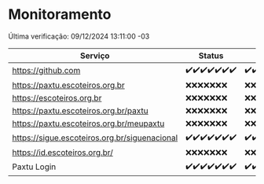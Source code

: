 # Monitoramento

Última verificação: 09/12/2024 13:11:00 -03

|Serviço|Status|Últimas 24h|
|---|---|---|
|https://github.com|<span title="2024-12-02: OK=23">✔️</span><span title="2024-12-03: OK=23">✔️</span><span title="2024-12-04: OK=23">✔️</span><span title="2024-12-05: OK=23">✔️</span><span title="2024-12-06: OK=23">✔️</span><span title="2024-12-07: OK=23">✔️</span><span title="2024-12-08: OK=16">✔️</span>|<span title="08/12/2024 14:06:00 -03 : 200">✔️</span><span title="08/12/2024 15:10:00 -03 : 200">✔️</span><span title="08/12/2024 16:06:00 -03 : 200">✔️</span><span title="08/12/2024 17:08:00 -03 : 200">✔️</span><span title="08/12/2024 18:07:00 -03 : 200">✔️</span><span title="08/12/2024 19:07:00 -03 : 200">✔️</span><span title="08/12/2024 20:07:00 -03 : 200">✔️</span><span title="08/12/2024 21:46:00 -03 : 200">✔️</span><span title="08/12/2024 23:24:00 -03 : 200">✔️</span><span title="09/12/2024 00:30:00 -03 : 200">✔️</span><span title="09/12/2024 01:11:00 -03 : 200">✔️</span><span title="09/12/2024 02:09:00 -03 : 200">✔️</span><span title="09/12/2024 03:13:00 -03 : 200">✔️</span><span title="09/12/2024 04:09:00 -03 : 200">✔️</span><span title="09/12/2024 05:13:00 -03 : 200">✔️</span><span title="09/12/2024 06:10:00 -03 : 200">✔️</span><span title="09/12/2024 07:10:00 -03 : 200">✔️</span><span title="09/12/2024 08:08:00 -03 : 200">✔️</span><span title="09/12/2024 09:17:00 -03 : 200">✔️</span><span title="09/12/2024 10:21:00 -03 : 200">✔️</span><span title="09/12/2024 11:08:00 -03 : 200">✔️</span><span title="09/12/2024 12:09:00 -03 : 200">✔️</span><span title="09/12/2024 13:11:00 -03 : 200">✔️</span>|
|https://paxtu.escoteiros.org.br|<span title="2024-12-02: Falhas=23">❌</span><span title="2024-12-03: Falhas=23">❌</span><span title="2024-12-04: Falhas=23">❌</span><span title="2024-12-05: Falhas=23">❌</span><span title="2024-12-06: Falhas=23">❌</span><span title="2024-12-07: Falhas=23">❌</span><span title="2024-12-08: Falhas=16">❌</span>|<span title="08/12/2024 14:06:00 -03 : 403">❌</span><span title="08/12/2024 15:10:00 -03 : 403">❌</span><span title="08/12/2024 16:06:00 -03 : 403">❌</span><span title="08/12/2024 17:08:00 -03 : 403">❌</span><span title="08/12/2024 18:07:00 -03 : 403">❌</span><span title="08/12/2024 19:07:00 -03 : 403">❌</span><span title="08/12/2024 20:07:00 -03 : 403">❌</span><span title="08/12/2024 21:46:00 -03 : 403">❌</span><span title="08/12/2024 23:24:00 -03 : 403">❌</span><span title="09/12/2024 00:30:00 -03 : 403">❌</span><span title="09/12/2024 01:11:00 -03 : 403">❌</span><span title="09/12/2024 02:09:00 -03 : 403">❌</span><span title="09/12/2024 03:13:00 -03 : 403">❌</span><span title="09/12/2024 04:09:00 -03 : 403">❌</span><span title="09/12/2024 05:13:00 -03 : 403">❌</span><span title="09/12/2024 06:10:00 -03 : 403">❌</span><span title="09/12/2024 07:10:00 -03 : 403">❌</span><span title="09/12/2024 08:08:00 -03 : 403">❌</span><span title="09/12/2024 09:17:00 -03 : 403">❌</span><span title="09/12/2024 10:21:00 -03 : 403">❌</span><span title="09/12/2024 11:08:00 -03 : 403">❌</span><span title="09/12/2024 12:09:00 -03 : 403">❌</span><span title="09/12/2024 13:11:00 -03 : 403">❌</span>|
|https://escoteiros.org.br|<span title="2024-12-02: Falhas=23">❌</span><span title="2024-12-03: Falhas=23">❌</span><span title="2024-12-04: Falhas=23">❌</span><span title="2024-12-05: Falhas=23">❌</span><span title="2024-12-06: Falhas=23">❌</span><span title="2024-12-07: Falhas=23">❌</span><span title="2024-12-08: Falhas=16">❌</span>|<span title="08/12/2024 14:06:00 -03 : 403">❌</span><span title="08/12/2024 15:10:00 -03 : 403">❌</span><span title="08/12/2024 16:06:00 -03 : 403">❌</span><span title="08/12/2024 17:09:00 -03 : 403">❌</span><span title="08/12/2024 18:07:00 -03 : 403">❌</span><span title="08/12/2024 19:07:00 -03 : 403">❌</span><span title="08/12/2024 20:07:00 -03 : 403">❌</span><span title="08/12/2024 21:46:00 -03 : 403">❌</span><span title="08/12/2024 23:24:00 -03 : 403">❌</span><span title="09/12/2024 00:30:00 -03 : 403">❌</span><span title="09/12/2024 01:11:00 -03 : 403">❌</span><span title="09/12/2024 02:09:00 -03 : 403">❌</span><span title="09/12/2024 03:13:00 -03 : 403">❌</span><span title="09/12/2024 04:09:00 -03 : 403">❌</span><span title="09/12/2024 05:13:00 -03 : 403">❌</span><span title="09/12/2024 06:10:00 -03 : 403">❌</span><span title="09/12/2024 07:10:00 -03 : 403">❌</span><span title="09/12/2024 08:08:00 -03 : 403">❌</span><span title="09/12/2024 09:17:00 -03 : 403">❌</span><span title="09/12/2024 10:21:00 -03 : 403">❌</span><span title="09/12/2024 11:08:00 -03 : 403">❌</span><span title="09/12/2024 12:09:00 -03 : 403">❌</span><span title="09/12/2024 13:11:00 -03 : 403">❌</span>|
|https://paxtu.escoteiros.org.br/paxtu|<span title="2024-12-02: Falhas=23">❌</span><span title="2024-12-03: Falhas=23">❌</span><span title="2024-12-04: Falhas=23">❌</span><span title="2024-12-05: Falhas=23">❌</span><span title="2024-12-06: Falhas=23">❌</span><span title="2024-12-07: Falhas=23">❌</span><span title="2024-12-08: Falhas=16">❌</span>|<span title="08/12/2024 14:06:00 -03 : 403">❌</span><span title="08/12/2024 15:10:00 -03 : 403">❌</span><span title="08/12/2024 16:06:00 -03 : 403">❌</span><span title="08/12/2024 17:09:00 -03 : 403">❌</span><span title="08/12/2024 18:07:00 -03 : 403">❌</span><span title="08/12/2024 19:07:00 -03 : 403">❌</span><span title="08/12/2024 20:07:00 -03 : 403">❌</span><span title="08/12/2024 21:46:00 -03 : 403">❌</span><span title="08/12/2024 23:24:00 -03 : 403">❌</span><span title="09/12/2024 00:30:00 -03 : 403">❌</span><span title="09/12/2024 01:11:00 -03 : 403">❌</span><span title="09/12/2024 02:09:00 -03 : 403">❌</span><span title="09/12/2024 03:13:00 -03 : 403">❌</span><span title="09/12/2024 04:09:00 -03 : 403">❌</span><span title="09/12/2024 05:13:00 -03 : 403">❌</span><span title="09/12/2024 06:10:00 -03 : 403">❌</span><span title="09/12/2024 07:10:00 -03 : 403">❌</span><span title="09/12/2024 08:08:00 -03 : 403">❌</span><span title="09/12/2024 09:17:00 -03 : 403">❌</span><span title="09/12/2024 10:21:00 -03 : 403">❌</span><span title="09/12/2024 11:08:00 -03 : 403">❌</span><span title="09/12/2024 12:09:00 -03 : 403">❌</span><span title="09/12/2024 13:11:00 -03 : 403">❌</span>|
|https://paxtu.escoteiros.org.br/meupaxtu|<span title="2024-12-02: Falhas=23">❌</span><span title="2024-12-03: Falhas=23">❌</span><span title="2024-12-04: Falhas=23">❌</span><span title="2024-12-05: Falhas=23">❌</span><span title="2024-12-06: Falhas=23">❌</span><span title="2024-12-07: Falhas=23">❌</span><span title="2024-12-08: Falhas=16">❌</span>|<span title="08/12/2024 14:06:00 -03 : 403">❌</span><span title="08/12/2024 15:10:00 -03 : 403">❌</span><span title="08/12/2024 16:06:00 -03 : 403">❌</span><span title="08/12/2024 17:09:00 -03 : 403">❌</span><span title="08/12/2024 18:07:00 -03 : 403">❌</span><span title="08/12/2024 19:07:00 -03 : 403">❌</span><span title="08/12/2024 20:07:00 -03 : 403">❌</span><span title="08/12/2024 21:46:00 -03 : 403">❌</span><span title="08/12/2024 23:24:00 -03 : 403">❌</span><span title="09/12/2024 00:30:00 -03 : 403">❌</span><span title="09/12/2024 01:11:00 -03 : 403">❌</span><span title="09/12/2024 02:09:00 -03 : 403">❌</span><span title="09/12/2024 03:13:00 -03 : 403">❌</span><span title="09/12/2024 04:09:00 -03 : 403">❌</span><span title="09/12/2024 05:13:00 -03 : 403">❌</span><span title="09/12/2024 06:10:00 -03 : 403">❌</span><span title="09/12/2024 07:10:00 -03 : 403">❌</span><span title="09/12/2024 08:08:00 -03 : 403">❌</span><span title="09/12/2024 09:17:00 -03 : 403">❌</span><span title="09/12/2024 10:21:00 -03 : 403">❌</span><span title="09/12/2024 11:08:00 -03 : 403">❌</span><span title="09/12/2024 12:09:00 -03 : 403">❌</span><span title="09/12/2024 13:11:00 -03 : 403">❌</span>|
|https://sigue.escoteiros.org.br/siguenacional|<span title="2024-12-02: OK=23">✔️</span><span title="2024-12-03: OK=23">✔️</span><span title="2024-12-04: OK=23">✔️</span><span title="2024-12-05: OK=23">✔️</span><span title="2024-12-06: OK=23">✔️</span><span title="2024-12-07: OK=23">✔️</span><span title="2024-12-08: OK=16">✔️</span>|<span title="08/12/2024 14:06:00 -03 : 200">✔️</span><span title="08/12/2024 15:10:00 -03 : 200">✔️</span><span title="08/12/2024 16:06:00 -03 : 200">✔️</span><span title="08/12/2024 17:09:00 -03 : 200">✔️</span><span title="08/12/2024 18:07:00 -03 : 200">✔️</span><span title="08/12/2024 19:07:00 -03 : 200">✔️</span><span title="08/12/2024 20:07:00 -03 : 200">✔️</span><span title="08/12/2024 21:46:00 -03 : 200">✔️</span><span title="08/12/2024 23:24:00 -03 : 200">✔️</span><span title="09/12/2024 00:30:00 -03 : 200">✔️</span><span title="09/12/2024 01:11:00 -03 : 200">✔️</span><span title="09/12/2024 02:09:00 -03 : 200">✔️</span><span title="09/12/2024 03:13:00 -03 : 200">✔️</span><span title="09/12/2024 04:09:00 -03 : 200">✔️</span><span title="09/12/2024 05:13:00 -03 : 200">✔️</span><span title="09/12/2024 06:10:00 -03 : 200">✔️</span><span title="09/12/2024 07:10:00 -03 : 200">✔️</span><span title="09/12/2024 08:08:00 -03 : 200">✔️</span><span title="09/12/2024 09:17:00 -03 : 200">✔️</span><span title="09/12/2024 10:21:00 -03 : 200">✔️</span><span title="09/12/2024 11:08:00 -03 : 200">✔️</span><span title="09/12/2024 12:09:00 -03 : 200">✔️</span><span title="09/12/2024 13:11:00 -03 : 200">✔️</span>|
|https://id.escoteiros.org.br/|<span title="2024-12-02: Falhas=23">❌</span><span title="2024-12-03: Falhas=23">❌</span><span title="2024-12-04: Falhas=23">❌</span><span title="2024-12-05: Falhas=23">❌</span><span title="2024-12-06: Falhas=23">❌</span><span title="2024-12-07: Falhas=23">❌</span><span title="2024-12-08: Falhas=16">❌</span>|<span title="08/12/2024 14:06:00 -03 : 403">❌</span><span title="08/12/2024 15:10:00 -03 : 403">❌</span><span title="08/12/2024 16:06:00 -03 : 403">❌</span><span title="08/12/2024 17:09:00 -03 : 403">❌</span><span title="08/12/2024 18:07:00 -03 : 403">❌</span><span title="08/12/2024 19:07:00 -03 : 403">❌</span><span title="08/12/2024 20:07:00 -03 : 403">❌</span><span title="08/12/2024 21:46:00 -03 : 403">❌</span><span title="08/12/2024 23:24:00 -03 : 403">❌</span><span title="09/12/2024 00:30:00 -03 : 403">❌</span><span title="09/12/2024 01:11:00 -03 : 403">❌</span><span title="09/12/2024 02:09:00 -03 : 403">❌</span><span title="09/12/2024 03:13:00 -03 : 403">❌</span><span title="09/12/2024 04:09:00 -03 : 403">❌</span><span title="09/12/2024 05:13:00 -03 : 403">❌</span><span title="09/12/2024 06:10:00 -03 : 403">❌</span><span title="09/12/2024 07:10:00 -03 : 403">❌</span><span title="09/12/2024 08:08:00 -03 : 403">❌</span><span title="09/12/2024 09:17:00 -03 : 403">❌</span><span title="09/12/2024 10:21:00 -03 : 403">❌</span><span title="09/12/2024 11:08:00 -03 : 403">❌</span><span title="09/12/2024 12:09:00 -03 : 403">❌</span><span title="09/12/2024 13:11:00 -03 : 403">❌</span>|
|Paxtu Login|<span title="2024-12-02: OK=23">✔️</span><span title="2024-12-03: OK=23">✔️</span><span title="2024-12-04: OK=23">✔️</span><span title="2024-12-05: OK=23">✔️</span><span title="2024-12-06: OK=23">✔️</span><span title="2024-12-07: OK=23">✔️</span><span title="2024-12-08: OK=16">✔️</span>|<span title="08/12/2024 14:06:00 -03 : 200">✔️</span><span title="08/12/2024 15:10:00 -03 : 200">✔️</span><span title="08/12/2024 16:06:00 -03 : 200">✔️</span><span title="08/12/2024 17:09:00 -03 : 200">✔️</span><span title="08/12/2024 18:07:00 -03 : 200">✔️</span><span title="08/12/2024 19:07:00 -03 : 200">✔️</span><span title="08/12/2024 20:07:00 -03 : 200">✔️</span><span title="08/12/2024 21:46:00 -03 : 200">✔️</span><span title="08/12/2024 23:24:00 -03 : 200">✔️</span><span title="09/12/2024 00:30:00 -03 : 200">✔️</span><span title="09/12/2024 01:11:00 -03 : 200">✔️</span><span title="09/12/2024 02:09:00 -03 : 200">✔️</span><span title="09/12/2024 03:13:00 -03 : 200">✔️</span><span title="09/12/2024 04:09:00 -03 : 200">✔️</span><span title="09/12/2024 05:13:00 -03 : 200">✔️</span><span title="09/12/2024 06:10:00 -03 : 200">✔️</span><span title="09/12/2024 07:10:00 -03 : 200">✔️</span><span title="09/12/2024 08:08:00 -03 : 200">✔️</span><span title="09/12/2024 09:17:00 -03 : 200">✔️</span><span title="09/12/2024 10:21:00 -03 : 200">✔️</span><span title="09/12/2024 11:08:00 -03 : 200">✔️</span><span title="09/12/2024 12:09:00 -03 : 200">✔️</span><span title="09/12/2024 13:11:00 -03 : 200">✔️</span>|
